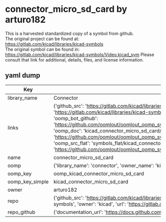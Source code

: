 # connector_micro_sd_card by arturo182  
This is a harvested standardized copy of a symbol from github.  
The original project can be found at:  
https://gitlab.com/kicad/libraries/kicad-symbols  
The original symbol can be found in:
https://gitlab.com/kicad/libraries/kicad-symbols/Video.kicad_sym
Please consult that link for additional, details, files, and license information.  
## yaml dump  
| Key | Value |  
| --- | --- |  
| library_name | Connector |  
| links | {'github_src': 'https://gitlab.com/kicad/libraries/kicad-symbols/Video.kicad_sym', 'github_src_repo': 'https://gitlab.com/kicad/libraries/kicad-symbols', 'oomp_bot': 'kicad_connector_micro_sd_card/working', 'oomp_bot_github': 'https://github.com/oomlout/oomlout_oomp_symbol_bot/tree/main/kicad_connector_micro_sd_card/working', 'oomp_doc': 'kicad_connector_micro_sd_card/working', 'oomp_doc_github': 'https://github.com/oomlout/oomlout_oomp_symbol_doc/tree/main/kicad_connector_micro_sd_card/working', 'oomp_src_flat': 'symbols_flat/kicad_connector_micro_sd_card/working', 'oomp_src_flat_github': 'https://github.com/oomlout/oomlout_oomp_symbol_src/tree/main/kicad_connector_micro_sd_card/working'} |  
| name | connector_micro_sd_card |  
| oomp | {'library_name': 'connector', 'owner_name': 'kicad', 'symbol_name': 'connector_micro_sd_card'} |  
| oomp_key | oomp_kicad_connector_micro_sd_card |  
| oomp_key_simple | kicad_connector_micro_sd_card |  
| owner | arturo182 |  
| repo | {'github_src': 'https://gitlab.com/kicad/libraries/kicad-symbols/Video.kicad_sym', 'name': 'libraries/kicad-symbols', 'owner': 'kicad', 'url': 'https://gitlab.com/kicad/libraries/kicad-symbols'} |  
| repo_github | {'documentation_url': 'https://docs.github.com/rest/repos/repos#get-a-repository', 'message': 'Not Found'} |  

